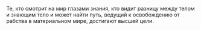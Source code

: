 Те, кто смотрит на мир глазами знания, кто видит разницу между телом и знающим тело и может найти путь, ведущий к освобождению от рабства в материальном мире, достигают высшей цели.